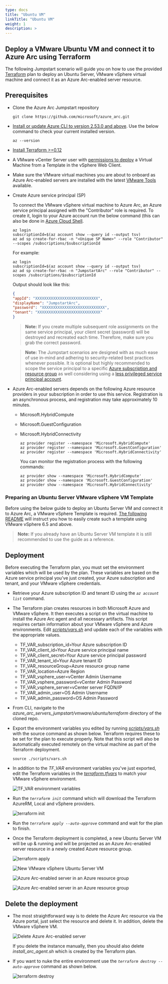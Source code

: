 ```yaml
---
type: docs
title: "Ubuntu VM"
linkTitle: "Ubuntu VM"
weight: 1
description: >
---
```


## Deploy a VMware Ubuntu VM and connect it to Azure Arc using Terraform

The following Jumpstart scenario will guide you on how to use the provided [Terraform](https://www.terraform.io/) plan to deploy an Ubuntu Server, VMware vSphere virtual machine and connect it as an Azure Arc-enabled server resource.

## Prerequisites

- Clone the Azure Arc Jumpstart repository

    ```shell
    git clone https://github.com/microsoft/azure_arc.git
    ```

- [Install or update Azure CLI to version 2.53.0 and above](https://learn.microsoft.com/cli/azure/install-azure-cli?view=azure-cli-latest). Use the below command to check your current installed version.

  ```shell
  az --version
  ```

- [Install Terraform >=0.12](https://learn.hashicorp.com/terraform/getting-started/install.html)

- A VMware vCenter Server user with [permissions to deploy](https://docs.vmware.com/en/VMware-vSphere/7.0/com.vmware.vsphere.vm_admin.doc/GUID-4D0F8E63-2961-4B71-B365-BBFA24673FDB.html) a Virtual Machine from a Template in the vSphere Web Client.

- Make sure the VMware virtual machines you are about to onboard as Azure Arc-enabled servers are installed with the latest [VMware Tools](https://docs.vmware.com/en/VMware-Tools/index.html#:~:text=VMware%20Tools%20is%20a%20set,interactions%20with%20guest%20operating%20systems.&text=It%20includes%20a%20number%20of,for%20new%20guest%20operating%20systems.) available.

- Create Azure service principal (SP)

    To connect the VMware vSphere virtual machine to Azure Arc, an Azure service principal assigned with the "Contributor" role is required. To create it, login to your Azure account run the below command (this can also be done in [Azure Cloud Shell](https://shell.azure.com/).

    ```shell
    az login
    subscriptionId=$(az account show --query id --output tsv)
    az ad sp create-for-rbac -n "<Unique SP Name>" --role "Contributor" --scopes /subscriptions/$subscriptionId
    ```

    For example:

    ```shell
    az login
    subscriptionId=$(az account show --query id --output tsv)
    az ad sp create-for-rbac -n "JumpstartArc" --role "Contributor" --scopes /subscriptions/$subscriptionId
    ```

    Output should look like this:

    ```json
    {
    "appId": "XXXXXXXXXXXXXXXXXXXXXXXXXXXX",
    "displayName": "JumpstartArc",
    "password": "XXXXXXXXXXXXXXXXXXXXXXXXXXXX",
    "tenant": "XXXXXXXXXXXXXXXXXXXXXXXXXXXX"
    }
    ```

    > **Note:** If you create multiple subsequent role assignments on the same service principal, your client secret (password) will be destroyed and recreated each time. Therefore, make sure you grab the correct password.

    > **Note:** The Jumpstart scenarios are designed with as much ease of use in-mind and adhering to security-related best practices whenever possible. It is optional but highly recommended to scope the service principal to a specific [Azure subscription and resource group](https://learn.microsoft.com/cli/azure/ad/sp?view=azure-cli-latest) as well considering using a [less privileged service principal account](https://learn.microsoft.com/azure/role-based-access-control/best-practices).

- Azure Arc-enabled servers depends on the following Azure resource providers in your subscription in order to use this service. Registration is an asynchronous process, and registration may take approximately 10 minutes.

  - Microsoft.HybridCompute
  - Microsoft.GuestConfiguration
  - Microsoft.HybridConnectivity

      ```shell
      az provider register --namespace 'Microsoft.HybridCompute'
      az provider register --namespace 'Microsoft.GuestConfiguration'
      az provider register --namespace 'Microsoft.HybridConnectivity'
      ```

      You can monitor the registration process with the following commands:

      ```shell
      az provider show --namespace 'Microsoft.HybridCompute'
      az provider show --namespace 'Microsoft.GuestConfiguration'
      az provider show --namespace 'Microsoft.HybridConnectivity'
      ```

### Preparing an Ubuntu Server VMware vSphere VM Template

Before using the below guide to deploy an Ubuntu Server VM and connect it to Azure Arc, a VMware vSphere Template is required. [The following README](/azure_arc_jumpstart/azure_arc_servers/vmware/vmware_terraform_ubuntu/vmware_ubuntu_template/) will instruct you how to easily create such a template using VMware vSphere 6.5 and above.

> **Note:** If you already have an Ubuntu Server VM template it is still recommended to use the guide as a reference.

## Deployment

Before executing the Terraform plan, you must set the environment variables which will be used by the plan. These variables are based on the Azure service principal you've just created, your Azure subscription and tenant, and your VMware vSphere credentials.

- Retrieve your Azure subscription ID and tenant ID using the *`az account list`* command.

- The Terraform plan creates resources in both Microsoft Azure and VMware vSphere. It then executes a script on the virtual machine to install the Azure Arc agent and all necessary artifacts. This script requires certain information about your VMware vSphere and Azure environments. Edit [_scripts/vars.sh_](https://github.com/microsoft/azure_arc/blob/main/azure_arc_servers_jumpstart/vmware/ubuntu/terraform/scripts/vars.sh) and update each of the variables with the appropriate values.

  - TF_VAR_subscription_id=Your Azure subscription ID
  - TF_VAR_client_id=Your Azure service principal name
  - TF_VAR_client_secret=Your Azure service principal password
  - TF_VAR_tenant_id=Your Azure tenant ID
  - TF_VAR_resourceGroup=Azure resource group name
  - TF_VAR_location=Azure Region
  - TF_VAR_vsphere_user=vCenter Admin Username
  - TF_VAR_vsphere_password=vCenter Admin Password
  - TF_VAR_vsphere_server=vCenter server FQDN/IP
  - TF_VAR_admin_user=OS Admin Username
  - TF_VAR_admin_password=OS Admin Password

- From CLI, navigate to the _azure_arc_servers_jumpstart/vmware/ubuntu/terraform_ directory of the cloned repo.

- Export the environment variables you edited by running [_scripts/vars.sh_](https://github.com/microsoft/azure_arc/blob/main/azure_arc_servers_jumpstart/vmware/ubuntu/terraform/scripts/vars.sh) with the source command as shown below. Terraform requires these to be set for the plan to execute properly. Note that this script will also be automatically executed remotely on the virtual machine as part of the Terraform deployment.

    ```source ./scripts/vars.sh```

- In addition to the _TF_VAR_ environment variables you've just exported, edit the Terraform variables in the [_terraform.tfvars_](https://github.com/microsoft/azure_arc/blob/main/azure_arc_servers_jumpstart/vmware/ubuntu/terraform/terraform.tfvars) to match your VMware vSphere environment.

    ![ TF_VAR environment variables](./01.png)

- Run the *`terraform init`* command which will download the Terraform AzureRM, Local and vSphere providers.

    ![terraform init](./02.png)

- Run the *`terraform apply --auto-approve`* command and wait for the plan to finish.

- Once the Terraform deployment is completed, a new Ubuntu Server VM will be up & running and will be projected as an Azure Arc-enabled server resource in a newly created Azure resource group.

    ![terraform apply](./03.png)

    ![New VMware vSphere Ubuntu Server VM](./04.png)

    ![Azure Arc-enabled server in an Azure resource group](./05.png)

    ![Azure Arc-enabled server in an Azure resource group](./06.png)

## Delete the deployment

- The most straightforward way is to delete the Azure Arc resource via the Azure portal, just select the resource and delete it. In addition, delete the VMware vSphere VM.

    ![Delete Azure Arc-enabled server](./07.png)

    If you delete the instance manually, then you should also delete _install_arc_agent.sh_ which is created by the Terraform plan.

- If you want to nuke the entire environment use the *`terraform destroy --auto-approve`* command as shown below.

    ![terraform destroy](./08.png)
